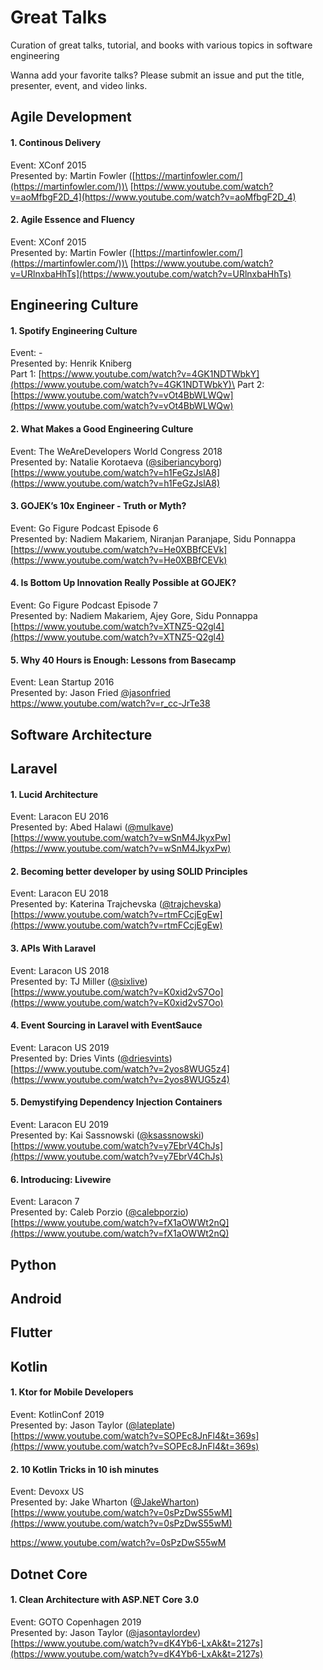 # Great Talks
Curation of great talks, tutorial, and books with various topics in software engineering

Wanna add your favorite talks? Please submit an issue and put the title, presenter, event, and video links.

## Agile Development

#### 1. Continous Delivery
Event: XConf 2015\
Presented by: Martin Fowler ([https://martinfowler.com/](https://martinfowler.com/))\
[https://www.youtube.com/watch?v=aoMfbgF2D_4](https://www.youtube.com/watch?v=aoMfbgF2D_4)

#### 2. Agile Essence and Fluency
Event: XConf 2015\
Presented by: Martin Fowler ([https://martinfowler.com/](https://martinfowler.com/))\
[https://www.youtube.com/watch?v=URlnxbaHhTs](https://www.youtube.com/watch?v=URlnxbaHhTs)

## Engineering Culture

#### 1. Spotify Engineering Culture
Event: -\
Presented by: Henrik Kniberg\
Part 1: [https://www.youtube.com/watch?v=4GK1NDTWbkY](https://www.youtube.com/watch?v=4GK1NDTWbkY)\
Part 2: [https://www.youtube.com/watch?v=vOt4BbWLWQw](https://www.youtube.com/watch?v=vOt4BbWLWQw)

#### 2. What Makes a Good Engineering Culture 
Event: The WeAreDevelopers World Congress 2018\
Presented by: Natalie Korotaeva ([@siberiancyborg](https://twitter.com/siberiancyborg))\
[https://www.youtube.com/watch?v=h1FeGzJslA8](https://www.youtube.com/watch?v=h1FeGzJslA8)


#### 3. GOJEK’s 10x Engineer - Truth or Myth?
Event: Go Figure Podcast Episode 6\
Presented by: Nadiem Makariem, Niranjan Paranjape, Sidu Ponnappa\
[https://www.youtube.com/watch?v=He0XBBfCEVk](https://www.youtube.com/watch?v=He0XBBfCEVk)

#### 4. Is Bottom Up Innovation Really Possible at GOJEK?
Event: Go Figure Podcast Episode 7\
Presented by: Nadiem Makariem, Ajey Gore, Sidu Ponnappa\
[https://www.youtube.com/watch?v=XTNZ5-Q2gl4](https://www.youtube.com/watch?v=XTNZ5-Q2gl4)

#### 5. Why 40 Hours is Enough: Lessons from Basecamp
Event: Lean Startup 2016\
Presented by: Jason Fried [@jasonfried](https://twitter.com/jasonfried)\
https://www.youtube.com/watch?v=r_cc-JrTe38

## Software Architecture

## Laravel

#### 1. Lucid Architecture
Event: Laracon EU 2016\
Presented by: Abed Halawi ([@mulkave](https://github.com/Mulkave))\
[https://www.youtube.com/watch?v=wSnM4JkyxPw](https://www.youtube.com/watch?v=wSnM4JkyxPw)

#### 2. Becoming better developer by using SOLID Principles
Event: Laracon EU 2018\
Presented by: Katerina Trajchevska ([@trajchevska](https://github.com/trajchevska))\
[https://www.youtube.com/watch?v=rtmFCcjEgEw](https://www.youtube.com/watch?v=rtmFCcjEgEw)

#### 3. APIs With Laravel
Event: Laracon US 2018\
Presented by: TJ Miller ([@sixlive](https://github.com/sixlive))\
[https://www.youtube.com/watch?v=K0xid2vS7Oo](https://www.youtube.com/watch?v=K0xid2vS7Oo)

#### 4. Event Sourcing in Laravel with EventSauce
Event: Laracon US 2019\
Presented by: Dries Vints ([@driesvints](https://github.com/driesvints))\
[https://www.youtube.com/watch?v=2yos8WUG5z4](https://www.youtube.com/watch?v=2yos8WUG5z4)

#### 5. Demystifying Dependency Injection Containers
Event: Laracon EU 2019\
Presented by: Kai Sassnowski ([@ksassnowski](https://github.com/ksassnowski))\
[https://www.youtube.com/watch?v=y7EbrV4ChJs](https://www.youtube.com/watch?v=y7EbrV4ChJs)

#### 6. Introducing: Livewire
Event: Laracon 7\
Presented by: Caleb Porzio ([@calebporzio](https://github.com/calebporzio))\
[https://www.youtube.com/watch?v=fX1aOWWt2nQ](https://www.youtube.com/watch?v=fX1aOWWt2nQ)


## Python

## Android

## Flutter

## Kotlin

#### 1. Ktor for Mobile Developers
Event: KotlinConf 2019\
Presented by: Jason Taylor ([@lateplate](https://github.com/lateplate))\
[https://www.youtube.com/watch?v=SOPEc8JnFl4&t=369s](https://www.youtube.com/watch?v=SOPEc8JnFl4&t=369s)

#### 2. 10 Kotlin Tricks in 10 ish minutes
Event: Devoxx US\
Presented by: Jake Wharton ([@JakeWharton](https://github.com/JakeWharton))\
[https://www.youtube.com/watch?v=0sPzDwS55wM](https://www.youtube.com/watch?v=0sPzDwS55wM)

https://www.youtube.com/watch?v=0sPzDwS55wM

## Dotnet Core

#### 1. Clean Architecture with ASP.NET Core 3.0
Event: GOTO Copenhagen 2019\
Presented by: Jason Taylor ([@jasontaylordev](https://github.com/jasontaylordev))\
[https://www.youtube.com/watch?v=dK4Yb6-LxAk&t=2127s](https://www.youtube.com/watch?v=dK4Yb6-LxAk&t=2127s)
